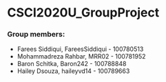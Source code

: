 # CSCI2020U_GroupProject

### Group members:
- Farees Siddiqui, FareesSiddiqui - 100780513
- Mohammadreza Rahbar, MRR02 - 100781952
- Baron Schitka, Baron242 - 100788848
- Hailey Dsouza, haileyvd14 - 100789663
